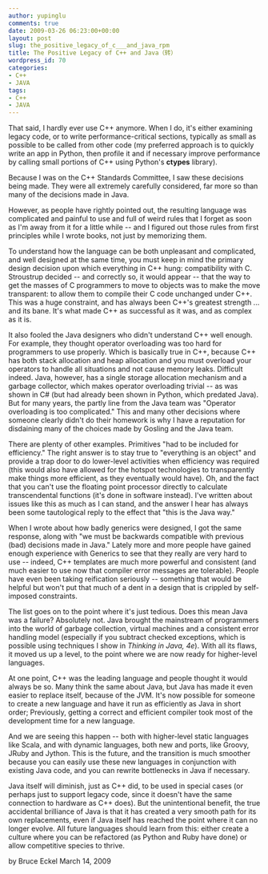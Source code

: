 ```yaml
---
author: yupinglu
comments: true
date: 2009-03-26 06:23:00+00:00
layout: post
slug: the_positive_legacy_of_c___and_java_rpm
title: The Positive Legacy of C++ and Java（转）
wordpress_id: 70
categories:
- C++
- JAVA
tags:
- C++
- JAVA
---
```


That said, I hardly ever use C++ anymore. When I do, it's either examining legacy code, or to write performance-critical sections, typically as small as possible to be called from other code (my preferred approach is to quickly write an app in Python, then profile it and if necessary improve performance by calling small portions of C++ using Python's **ctypes** library).

Because I was on the C++ Standards Committee, I saw these decisions being made. They were all extremely carefully considered, far more so than many of the decisions made in Java.

However, as people have rightly pointed out, the resulting language was complicated and painful to use and full of weird rules that I forget as soon as I'm away from it for a little while -- and I figured out those rules from first principles while I wrote books, not just by memorizing them.

To understand how the language can be both unpleasant and complicated, and well designed at the same time, you must keep in mind the primary design decision upon which everything in C++ hung: compatibility with C. Stroustrup decided -- and correctly so, it would appear -- that the way to get the masses of C programmers to move to objects was to make the move transparent: to allow them to compile their C code unchanged under C++. This was a huge constraint, and has always been C++'s greatest strength ... and its bane. It's what made C++ as successful as it was, and as complex as it is.

It also fooled the Java designers who didn't understand C++ well enough. For example, they thought operator overloading was too hard for programmers to use properly. Which is basically true in C++, because C++ has both stack allocation and heap allocation and you must overload your operators to handle all situations and not cause memory leaks. Difficult indeed. Java, however, has a single storage allocation mechanism and a garbage collector, which makes operator overloading trivial -- as was shown in C# (but had already been shown in Python, which predated Java). But for many years, the partly line from the Java team was "Operator overloading is too complicated." This and many other decisions where someone clearly didn't do their homework is why I have a reputation for disdaining many of the choices made by Gosling and the Java team.

There are plenty of other examples. Primitives "had to be included for efficiency." The right answer is to stay true to "everything is an object" and provide a trap door to do lower-level activities when efficiency was required (this would also have allowed for the hotspot technologies to transparently make things more efficient, as they eventually would have). Oh, and the fact that you can't use the floating point processor directly to calculate transcendental functions (it's done in software instead). I've written about issues like this as much as I can stand, and the answer I hear has always been some tautological reply to the effect that "this is the Java way."

When I wrote about how badly generics were designed, I got the same response, along with "we must be backwards compatible with previous (bad) decisions made in Java." Lately more and more people have gained enough experience with Generics to see that they really are very hard to use -- indeed, C++ templates are much more powerful and consistent (and much easier to use now that compiler error messages are tolerable). People have even been taking reification seriously -- something that would be helpful but won't put that much of a dent in a design that is crippled by self-imposed constraints.

The list goes on to the point where it's just tedious. Does this mean Java was a failure? Absolutely not. Java brought the mainstream of programmers into the world of garbage collection, virtual machines and a consistent error handling model (especially if you subtract checked exceptions, which is possible using techniques I show in _Thinking in Java, 4e_). With all its flaws, it moved us up a level, to the point where we are now ready for higher-level languages.

At one point, C++ was the leading language and people thought it would always be so. Many think the same about Java, but Java has made it even easier to replace itself, because of the JVM. It's now possible for someone to create a new language and have it run as efficiently as Java in short order; Previously, getting a correct and efficient compiler took most of the development time for a new language.

And we are seeing this happen -- both with higher-level static languages like Scala, and with dynamic languages, both new and ports, like Groovy, JRuby and Jython. This is the future, and the transition is much smoother because you can easily use these new languages in conjunction with existing Java code, and you can rewrite bottlenecks in Java if necessary.

Java itself will diminish, just as C++ did, to be used in special cases (or perhaps just to support legacy code, since it doesn't have the same connection to hardware as C++ does). But the unintentional benefit, the true accidental brilliance of Java is that it has created a very smooth path for its own replacements, even if Java itself has reached the point where it can no longer evolve. All future languages should learn from this: either create a culture where you can be refactored (as Python and Ruby have done) or allow competitive species to thrive.

by Bruce Eckel
March 14, 2009
